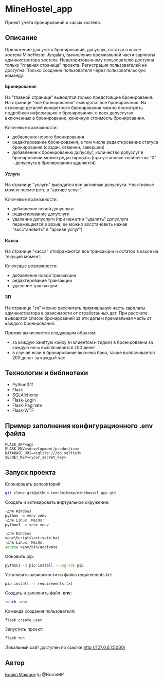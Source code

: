 # MineHostel_app

Проект учета бронирований и кассы хостела.

## Описание

Приложение для учета бронирований, допуслуг, остатка в кассе хостела MineHostel Jyrgalan, вычисление премиальной части зарплаты администратора хостела. Неавторизованному пользователю доступна только "главная страница" проекта. Регистрация пользователей не доступна. Только создание пользователя через пользовательскую команду.

#### Бронирования

На "главной странице" выводятся только предстоящие бронирования. На странице "все бронирования" выводятся все бронирования. На странице деталей конкретного бронирования можно посмотреть подробную информацию о бронировании, о всех допуслугах включенных в бронирование, конечную стоимость бронирования.

Ключевые возможности:
- добавление нового бронирования
- редактирование бронирования, в том числе редактирование статуса бронирования (создан, отменен, завершен)
- добавление к бронированию допуслуг, количество допуслуг в бронировании можно редактировать (при установке количества "0" - допуслуга в бронировании удаляется)

#### Услуги

На странице "услуги" выводятся все активные допуслуги. Неактивные можно посмотреть в "архиве услуг".

Ключевые возможности:
- добавление новой допуслуги
- редактирование допуслуги
- удаление допуслуги (при нажатии "удалить" допуслуга перемещается в архив, ее можно восстановить нажав "восстановить" в "архиве услуг")

#### Касса

На странице "касса" отображаются все транзакции и остаток в кассе на текущий момент.

Ключевые возможности:
- добавление новой транзакции
- редактирование транзакции
- удаление транзакции

#### ЗП

На странице "зп" можно рассчитать премиальную часть зарплаты администратора в зависимости от отработанных дат. При рассчете выводится список бронирований за эти даты и премиальная часть от каждого бронирования.

Премия вычисляется следующим образом:
- за каждую занятую койку (и клиентом и гидом) в бронировании за каждую ночь выплачивается 200 денег
- в случае если в бронирование вкючена баня, также выплачивается 200 денег за каждый час

## Технологии и библиотеки

- Python3.11
- Flask
- SQLAlchemy
- Flask-Login
- Flask-Paginate
- Flask-WTF

## Пример заполнения конфигурационного .env файла

```
FLASK_APP=app
FLASK_ENV=<development/production>
DATABASE_URI=<sqlite:///db.sqlite3>
SECRET_KEY=<your_secret_key>
```

## Запуск проекта

Клонировать репозиторий:
```bash
git clone git@github.com:Boikomp/minehostel_app.git
```

Cоздать и активировать виртуальное окружение:
```bash
-для Windows
python -m venv venv
-для Linux, MacOs:
python3 -m venv venv
```
```bash
-для Windows
venv\Scripts\activate.bat
-для Linux, MacOs:
source venv/bin/activate
```

Обновить pip:
```bash
python3 -m pip install --upgrade pip
```

Установить зависимости из файла requirements.txt:
```bash
pip install -r requirements.txt
```

Создать и заполнить файл **.env**:
```bash
touch .env
```

Команда создания пользователя:
```bash
flask create_user
```

Запустить проект:
```bash
flask run
```

Локальный сайт доступен по ссылке http://127.0.0.1:5000/

## Автор
[Бойко Максим](https://github.com/Boikomp)
tg @BoikoMP